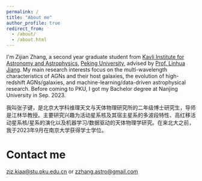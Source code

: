 ```yaml
---
permalink: /
title: "About me"
author_profile: true
redirect_from: 
  - /about/
  - /about.html
---
```


I'm Zijian Zhang, a second year graduate student from [Kavli Institute for Astronomy and Astrophysics](https://kiaa.pku.edu.cn/), [Peking University](https://www.pku.edu.cn/), advised by [Prof. Linhua Jiang](http://kavli.pku.edu.cn/~jiang/). My main research interests focus on the multi-wavelength characteristics of AGNs and their host galaxies, the evolution of high-redshift AGNs/galaxies, and machine-learning/data-driven astrophysical research. Before coming to PKU, I got my Bachelor degree at Nanjing University in Sep. 2023.

我叫张子键，是北京大学科维理天文与天体物理研究所的二年级博士研究生，导师是江林华教授。主要研究兴趣为活动星系核及其宿主星系的多波段特性、高红移活动星系核/星系的演化以及机器学习/数据驱动的天体物理学研究。在来北大之前，我于2023年9月在南京大学获得学士学位。

Contact me
======
zjz.kiaa@stu.pku.edu.cn or zzhang.astro@gmail.com

